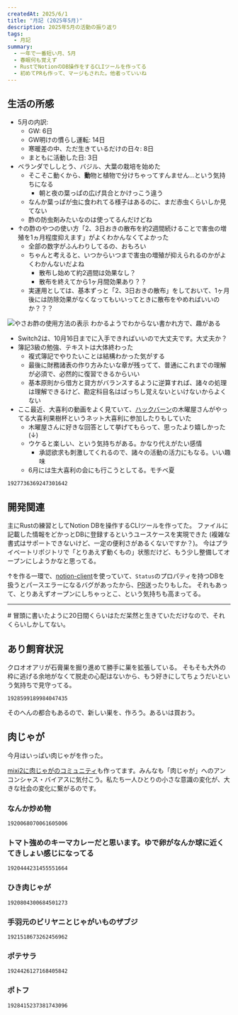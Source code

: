 ```yaml
---
createdAt: 2025/6/1
title: "月記 (2025年5月)"
description: 2025年5月の活動の振り返り
tags: 
  - 月記
summary:
  - 一年で一番短い月、5月
  - 春眠何も覚えず
  - RustでNotionのDB操作をするCLIツールを作ってる
  - 初めてPRも作って、マージもされた。他者っていいね
---
```


## 生活の所感

* 5月の内訳:
  * GW: 6日
  * GW明けの慣らし運転: 14日
  * 寒暖差の中、ただ生きているだけの日々: 8日
  * まともに活動した日: 3日
* ベランダでししとう、バジル、大葉の栽培を始めた
  * そこそこ動くから、**動**物と植物で分けちゃってすんません…という気持ちになる
    * 朝と夜の葉っぱの広げ具合とかけっこう違う
  * なんか葉っぱが虫に食われてる様子はあるのに、まだ赤虫くらいしか見てない
  * 酢の防虫剤みたいなのは使ってるんだけどね
* ↑の酢のやつの使い方「2、3日おきの散布を約2週間続けることで害虫の増殖を1ヵ月程度抑えます」がよくわかんなくてよかった
  * 全部の数字がふんわりしてるの、おもろい
  * ちゃんと考えると、いつからいつまで害虫の増殖が抑えられるのかがよくわかんないだよね
    * 散布し始めて約2週間は効果なし？
    * 散布を終えてから1ヶ月間効果あり？？
  * 実運用としては、基本ずっと「2、3日おきの散布」をしておいて、1ヶ月後には防除効果がなくなってもいいってときに散布をやめればいいのか？？？

![やさお酢の使用方法の表示](/yasaosu-usage.jpg)
わかるようでわからない書かれ方で、趣がある

* Switch2は、10月16日までに入手できればいいので大丈夫です。大丈夫か？
* 簿記3級の勉強、テキストは大体終わった
  * 複式簿記でやりたいことは結構わかった気がする
  * 最後に財務諸表の作り方みたいな章が残ってて、普通にこれまでの理解が必須で、必然的に復習できるからいい
  * 基本原則から借方と貸方がバランスするように逆算すれば、諸々の処理は理解できるけど、勘定科目名はばっちし覚えないといけないからよくない
* ここ最近、大喜利の動画をよく見ていて、[ハックバーン](https://www.youtube.com/@HackBahn)の木曜屋さんがやってる大喜利果樹杯というネット大喜利に参加したりもしていた
  * 木曜屋さんに好きな回答として挙げてもらって、思ったより嬉しかった (↓)
  * ウケると楽しい、という気持ちがある。かなり代えがたい感情
    * 承認欲求も刺激してくれるので、諸々の活動の活力にもなる。いい趣味
  * 6月には生大喜利の会にも行こうとしてる。モチベ夏

```twitter
1927736369247301642
```

## 開発関連

主にRustの練習としてNotion DBを操作するCLIツールを作ってた。
ファイルに記載した情報をどかっとDBに登録するというユースケースを実現できた (複雑な書式はサポートできないけど、一定の便利さがあるくないですか？)。
今はプライベートリポジトリで「とりあえず動くもの」状態だけど、もう少し整備してオープンにしようかなと思ってる。

↑を作る一環で、[notion-client](https://crates.io/crates/notion-client)を使っていて、`Status`のプロパティを持つDBを扱うとパースエラーになるバグがあったから、[PR](https://github.com/takassh/notion-client/pull/21)送ったりもした。
それもあって、とりあえずオープンにしちゃっとこ、という気持ちも高まってる。

---

\# 冒頭に書いたように20日間くらいはただ呆然と生きていただけなので、それくらいしかしてない。

## あり飼育状況

クロオオアリが石膏巣を掘り進めて勝手に巣を拡張している。
そもそも大外の枠に逃げる余地がなくて脱走の心配はないから、もう好きにしてちょうだいという気持ちで見守ってる。

```twitter
1928599189984047435
```

そのへんの都合もあるので、新しい巣を、作ろう。あるいは買おう。

## 肉じゃが

今月はいっぱい肉じゃがを作った。

[mixi2に肉じゃがのコミュニティ](https://mixi.social/communities/4f0b258a-1e95-4f65-9c96-e5499d1ea02d?r=vrralcywrpie)も作ってます。みんなも「肉じゃが」へのアンコンシャス・バイアスに気付こう。私たち一人ひとりの小さな意識の変化が、大きな社会の変化に繋がるのです。

### なんか炒め物

```twitter
1920068070061605006
```
### トマト強めのキーマカレーだと思います。ゆで卵がなんか球に近くてきしょい感じになってる

```twitter
1920444231455551664
```
### ひき肉じゃが

```twitter
1920804300684501273
```
### 手羽元のビリヤニとじゃがいものザブジ

```twitter
1921518673262456962
```
### ポテサラ

```twitter
1924426127168405842
```
### ポトフ

```twitter
1928415237381743096
```
